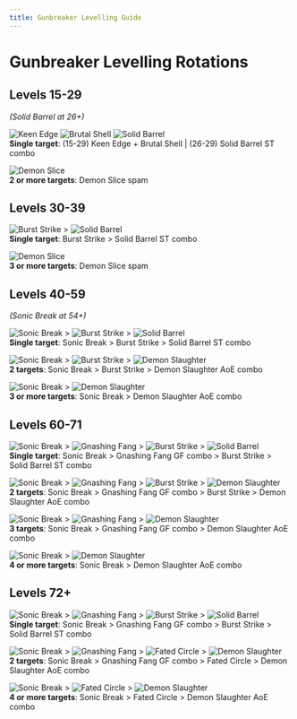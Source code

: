 ```yaml
---
title: Gunbreaker Levelling Guide
---
```

# Gunbreaker Levelling Rotations



## Levels 15-29
*(Solid Barrel at 26+)*

![Keen Edge](https://xivapi.com/i/003000/003401.png)
![Brutal Shell](https://xivapi.com/i/003000/003403.png)
![Solid Barrel](https://xivapi.com/i/003000/003409.png)
<br> **Single target**: (15-29) Keen Edge + Brutal Shell | (26-29) Solid Barrel ST combo

![Demon Slice](https://xivapi.com/i/003000/003405.png)
<br> **2 or more targets**: Demon Slice spam


## Levels 30-39


![Burst Strike](https://xivapi.com/i/003000/003426.png) > 
![Solid Barrel](https://xivapi.com/i/003000/003409.png)
<br> **Single target**: Burst Strike > Solid Barrel ST combo

![Demon Slice](https://xivapi.com/i/003000/003405.png)
<br> **3 or more targets**: Demon Slice spam


## Levels 40-59
*(Sonic Break at 54+)*

![Sonic Break](https://xivapi.com/i/003000/003417.png) > 
![Burst Strike](https://xivapi.com/i/003000/003426.png) >
![Solid Barrel](https://xivapi.com/i/003000/003409.png)
<br> **Single target**: Sonic Break > Burst Strike > Solid Barrel ST combo

![Sonic Break](https://xivapi.com/i/003000/003417.png) > 
![Burst Strike](https://xivapi.com/i/003000/003426.png) >
![Demon Slaughter](https://xivapi.com/i/003000/003413.png)
<br> **2 targets**: Sonic Break > Burst Strike > Demon Slaughter AoE combo

![Sonic Break](https://xivapi.com/i/003000/003417.png) > 
![Demon Slaughter](https://xivapi.com/i/003000/003413.png)
<br> **3 or more targets**: Sonic Break > Demon Slaughter AoE combo


## Levels 60-71

![Sonic Break](https://xivapi.com/i/003000/003417.png) >
![Gnashing Fang](https://xivapi.com/i/003000/003410.png) >
![Burst Strike](https://xivapi.com/i/003000/003426.png) > 
![Solid Barrel](https://xivapi.com/i/003000/003409.png)
<br> **Single target**: Sonic Break > Gnashing Fang GF combo > Burst Strike > Solid Barrel ST combo

![Sonic Break](https://xivapi.com/i/003000/003417.png) >
![Gnashing Fang](https://xivapi.com/i/003000/003410.png) >
![Burst Strike](https://xivapi.com/i/003000/003426.png) > 
![Demon Slaughter](https://xivapi.com/i/003000/003413.png) 
<br> **2 targets**: Sonic Break > Gnashing Fang GF combo > Burst Strike > Demon Slaughter AoE combo

![Sonic Break](https://xivapi.com/i/003000/003417.png) >
![Gnashing Fang](https://xivapi.com/i/003000/003410.png) > 
![Demon Slaughter](https://xivapi.com/i/003000/003413.png)
<br> **3 targets**: Sonic Break > Gnashing Fang GF combo > Demon Slaughter AoE combo

![Sonic Break](https://xivapi.com/i/003000/003417.png) > 
![Demon Slaughter](https://xivapi.com/i/003000/003413.png)
<br> **4 or more targets**: Sonic Break > Demon Slaughter AoE combo


## Levels 72+

![Sonic Break](https://xivapi.com/i/003000/003417.png) >
![Gnashing Fang](https://xivapi.com/i/003000/003410.png) > 
![Burst Strike](https://xivapi.com/i/003000/003426.png) > 
![Solid Barrel](https://xivapi.com/i/003000/003409.png)
<br> **Single target**: Sonic Break > Gnashing Fang GF combo > Burst Strike > Solid Barrel ST combo

![Sonic Break](https://xivapi.com/i/003000/003417.png) >
![Gnashing Fang](https://xivapi.com/i/003000/003410.png) > 
![Fated Circle](https://xivapi.com/i/003000/003427.png) > 
![Demon Slaughter](https://xivapi.com/i/003000/003413.png)
<br> **2 targets**: Sonic Break > Gnashing Fang GF combo > Fated Circle > Demon Slaughter AoE combo

![Sonic Break](https://xivapi.com/i/003000/003417.png) > 
![Fated Circle](https://xivapi.com/i/003000/003427.png) > 
![Demon Slaughter](https://xivapi.com/i/003000/003413.png)
<br> **4 or more targets**: Sonic Break > Fated Circle > Demon Slaughter AoE combo